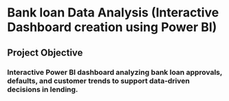 # Bank loan Data Analysis (Interactive Dashboard creation using Power BI)
## Project Objective
### Interactive Power BI dashboard analyzing bank loan approvals, defaults, and customer trends to support data-driven decisions in lending.

